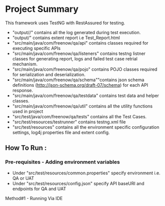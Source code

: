 # Project Summary

This framework uses TestNG with RestAssured for testing.

* "output/<env>/" contains all the log generated during test execution.
* "output/" contains extent report i.e Test_Report.html
* "src/main/java/com/freenow/qa/api" contains classes required for executing specific APIs
* "src/main/java/com/freenow/qa/listeners" contains testng listner classes for generating report, logs and failed test case retrial mechanism.
* "src/main/java/com/freenow/qa/pojo" contains POJO classes required for serialization and deserialization.
* "src/main/java/com/freenow/qa/schema""contains json schema definitions (http://json-schema.org/draft-07/schema) for each API response.
* "src/main/java/com/freenow/qa/testdata" contains test data and helper classes.
* "src/main/java/com/freenow/qa/util" contains all the utility functions used in project
* "src/test/java/com/freenow/qa/tests" contains all the Test Cases.
* "src/test/resources/testrunner" contains testng.xml file
* "src/test/resources" contains all the environment specific configuration settings, log4j properties file and extent config.

## How To Run :
### Pre-requisites - Adding environment variables

* Under "src/test/resources/common.properties" specify environment i.e. QA or UAT
* Under "src/test/resources/config.json" specify API baseURI and endpoints for QA and UAT

Method#1 - Running Via IDE
